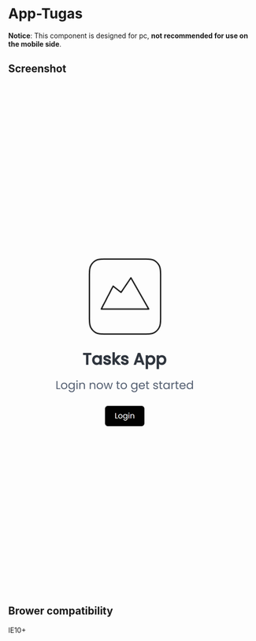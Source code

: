 # App-Tugas

**Notice**: This component is designed for pc, **not recommended for use on the mobile side**.

## Screenshot
![screenshot](screenshot/screenshoot1.png)

## Brower compatibility
IE10+
